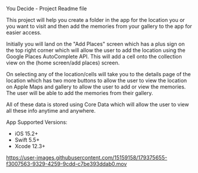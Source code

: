 You Decide - Project Readme file

This project will help you create a folder in the app for the location you or you want to visit and then add the memories from your gallery to the app for easier access.

Initially you will land on the "Add Places" screen which has a plus sign on the top right corner which will allow the user to add the location using the Google Places AutoComplete API. This will add a cell onto the collection view on the (home screen/add places) screen.

On selecting any of the location/cells will take you to the details page of the location which has two more buttons to allow the user to view the location on Apple Maps and gallery to allow the user to add or view the memories. 
The user will be able to add the memories from their gallery.

All of these data is stored using Core Data which will allow the user to view all these info anytime and anywhere.

App Supported Versions:
- iOS 15.2+
- Swift 5.5+
- Xcode 12.3+




https://user-images.githubusercontent.com/15159158/179375655-f3007563-9329-4259-9cdd-c7be393ddab0.mov

